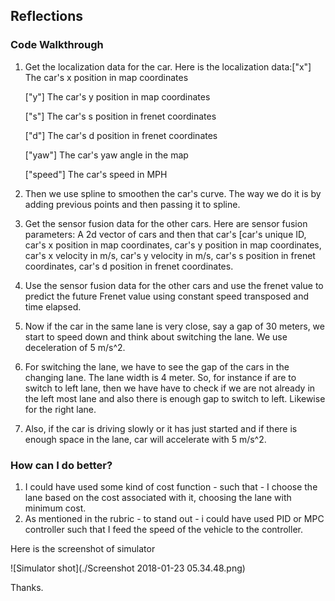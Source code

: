 ## Reflections

### Code Walkthrough

1. Get the localization data for the car. Here is the localization data:["x"] The car's x position in map coordinates

   ["y"] The car's y position in map coordinates

   ["s"] The car's s position in frenet coordinates

   ["d"] The car's d position in frenet coordinates

   ["yaw"] The car's yaw angle in the map

   ["speed"] The car's speed in MPH

2. Then we use spline to smoothen the car's curve. The way we do it is by adding previous points and then passing it to spline.

3. Get the sensor fusion data for the other cars. Here are sensor fusion parameters:
   A 2d vector of cars and then that car's [car's unique ID, car's x position in map coordinates, car's y position in map coordinates, car's x velocity in m/s, car's y velocity in m/s, car's s position in frenet coordinates, car's d position in frenet coordinates.

4. Use the sensor fusion data for the other cars and use the frenet value to predict the future Frenet value using constant speed transposed and time elapsed.

5. Now if the car in the same lane is very close, say a gap of 30 meters, we start to speed down and think about switching the lane. We use deceleration of 5 m/s^2.

6. For switching the lane, we have to see the gap of the cars in the changing lane. The lane width is 4 meter. So, for instance if are to switch to left lane, then we have have to check if we are not already in the left most lane and also there is enough gap to switch to left. Likewise for the right lane.

7. Also, if the car is driving slowly or it has just started and if there is enough space in the lane, car will accelerate with 5 m/s^2.

### How can I do better?

1. I could have used some kind of cost function - such that - I choose the lane based on the cost associated with it, choosing the lane with minimum cost.
2. As mentioned in the rubric - to stand out - i could have used PID or MPC controller such that I feed the speed of the vehicle to the controller.

Here is the screenshot of simulator

![Simulator shot](./Screenshot 2018-01-23 05.34.48.png)



Thanks.